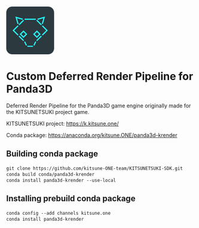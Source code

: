 ![logo](icon.png)

Custom Deferred Render Pipeline for Panda3D
==============================

Deferred Render Pipeline for the Panda3D game engine
originally made for the KITSUNETSUKI project game.

KITSUNETSUKI project: https://k.kitsune.one/

Conda package: https://anaconda.org/kitsune.ONE/panda3d-krender


Building conda package
----------------------

```
git clone https://github.com/kitsune-ONE-team/KITSUNETSUKI-SDK.git
conda build conda/panda3d-krender
conda install panda3d-krender --use-local
```


Installing prebuild conda package
---------------------------------

```
conda config --add channels kitsune.one
conda install panda3d-krender
```
